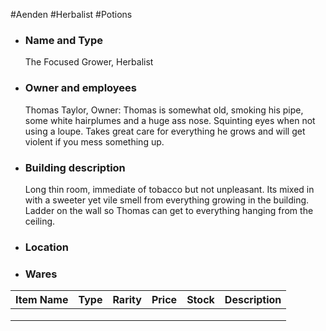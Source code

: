 #Aenden #Herbalist #Potions

- ### Name and Type
	The Focused Grower, Herbalist 
	

- ### Owner and employees
	Thomas Taylor, Owner:
		Thomas is somewhat old, smoking his pipe, some white hairplumes and a huge ass nose. Squinting eyes when not using a loupe. Takes great care for everything he grows and will get violent if you mess something up. 


- ### Building description

	Long thin room, immediate of tobacco but not unpleasant. Its mixed in with a sweeter yet vile smell from everything growing in the building. Ladder on the wall so Thomas can get to everything hanging from the ceiling. 

- ### Location




- ### Wares




| Item Name | Type | Rarity | Price | Stock |  Description   | 
| --------- | ---- | ------ | ----- | ----- | --- |
|           |      |        |       |       |     |
|           |      |        |       |       |     |
|           |      |        |       |       |     |

